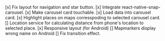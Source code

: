 
[x] Fix layout for navigation and star button.
[x] Integrate react-native-snap-carousel.
[x] Make carousel card touchable.
[x] Load data into carousel card.
[x] Highlight places on maps corresspoding to selected carousel card.
[] Location service for calculating distance from phone's location to selected place.
[x] Responsive layout (for Android)
[] Mapmarkers display wrong name on Android
[] Fix transition effect.
